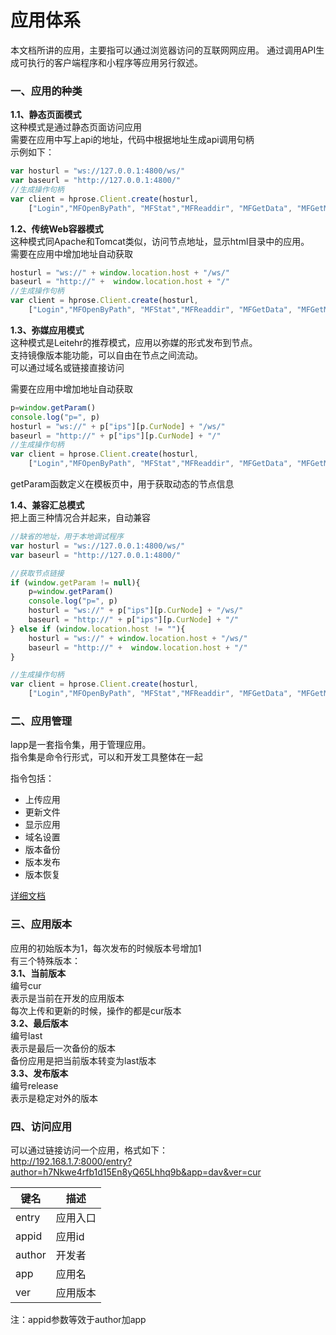 应用体系  
========   
本文档所讲的应用，主要指可以通过浏览器访问的互联网网应用。
通过调用API生成可执行的客户端程序和小程序等应用另行叙述。

### 一、应用的种类  
**1.1、静态页面模式**  
这种模式是通过静态页面访问应用  
需要在应用中写上api的地址，代码中根据地址生成api调用句柄   
示例如下：  
```javascript  
var hosturl = "ws://127.0.0.1:4800/ws/"
var baseurl = "http://127.0.0.1:4800/"
//生成操作句柄
var client = hprose.Client.create(hosturl, 
    ["Login","MFOpenByPath", "MFStat","MFReaddir", "MFGetData", "MFGetMimeType"]);

```

**1.2、传统Web容器模式**  
这种模式同Apache和Tomcat类似，访问节点地址，显示html目录中的应用。  
需要在应用中增加地址自动获取  
```javascript  
hosturl = "ws://" + window.location.host + "/ws/"
baseurl = "http://" +  window.location.host + "/"
//生成操作句柄
var client = hprose.Client.create(hosturl, 
    ["Login","MFOpenByPath", "MFStat","MFReaddir", "MFGetData", "MFGetMimeType"]);
```  

**1.3、弥媒应用模式**  
这种模式是Leitehr的推荐模式，应用以弥媒的形式发布到节点。   
支持镜像版本能功能，可以自由在节点之间流动。  
可以通过域名或链接直接访问  

需要在应用中增加地址自动获取  
```javascript  
p=window.getParam()
console.log("p=", p)
hosturl = "ws://" + p["ips"][p.CurNode] + "/ws/"
baseurl = "http://" + p["ips"][p.CurNode] + "/"
//生成操作句柄
var client = hprose.Client.create(hosturl, 
    ["Login","MFOpenByPath", "MFStat","MFReaddir", "MFGetData", "MFGetMimeType"]);
```  
getParam函数定义在模板页中，用于获取动态的节点信息

**1.4、兼容汇总模式**  
把上面三种情况合并起来，自动兼容
```javascript  
//缺省的地址，用于本地调试程序
var hosturl = "ws://127.0.0.1:4800/ws/"
var baseurl = "http://127.0.0.1:4800/"

//获取节点链接
if (window.getParam != null){
    p=window.getParam()
    console.log("p=", p)
    hosturl = "ws://" + p["ips"][p.CurNode] + "/ws/"
    baseurl = "http://" + p["ips"][p.CurNode] + "/"
} else if (window.location.host != ""){
    hosturl = "ws://" + window.location.host + "/ws/"
    baseurl = "http://" +  window.location.host + "/"
}

//生成操作句柄
var client = hprose.Client.create(hosturl, 
    ["Login","MFOpenByPath", "MFStat","MFReaddir", "MFGetData", "MFGetMimeType"]);
```  


### 二、应用管理  
lapp是一套指令集，用于管理应用。    
指令集是命令行形式，可以和开发工具整体在一起  

指令包括：  
+ 上传应用  
+ 更新文件  
+ 显示应用  
+ 域名设置  
+ 版本备份  
+ 版本发布  
+ 版本恢复  

<a href="../api/LApp.md"> 详细文档</a>    


### 三、应用版本   
应用的初始版本为1，每次发布的时候版本号增加1  
有三个特殊版本：  
**3.1、当前版本**  
编号cur  
表示是当前在开发的应用版本  
每次上传和更新的时候，操作的都是cur版本  
**3.2、最后版本**  
编号last  
表示是最后一次备份的版本  
备份应用是把当前版本转变为last版本  
**3.3、发布版本**  
编号release    
表示是稳定对外的版本

### 四、访问应用     
可以通过链接访问一个应用，格式如下：  
http://192.168.1.7:8000/entry?author=h7Nkwe4rfb1d15En8yQ65Lhhq9b&app=dav&ver=cur

|键名|描述|
|--|--|
|entry|应用入口|  
|appid|应用id|    
|author|开发者|  
|app|应用名|  
|ver|应用版本|  


注：appid参数等效于author加app  
  
